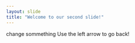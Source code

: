 ```yaml
---
layout: slide
title: "Welcome to our second slide!"
---
```

change sommething
Use the left arrow to go back!
